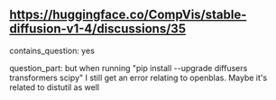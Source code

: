 ## https://huggingface.co/CompVis/stable-diffusion-v1-4/discussions/35

contains_question: yes

question_part: but when running "pip install --upgrade diffusers transformers scipy" I still get an error relating to openblas. Maybe it's related to distutil as well